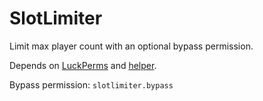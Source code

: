 # SlotLimiter

Limit max player count with an optional bypass permission.

Depends on [LuckPerms](https://www.spigotmc.org/resources/luckperms.28140/) and [helper](https://ci.lucko.me/job/helper/lastSuccessfulBuild/artifact/helper/target/helper.jar).

Bypass permission: `slotlimiter.bypass`